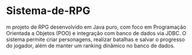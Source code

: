 # Sistema-de-RPG
m projeto de RPG desenvolvido em Java puro, com foco em Programação Orientada a Objetos (POO) e integração com banco de dados via JDBC. O sistema permite criar personagens, realizar batalhas e salvar o progresso do jogador, além de manter um ranking dinâmico no banco de dados.

